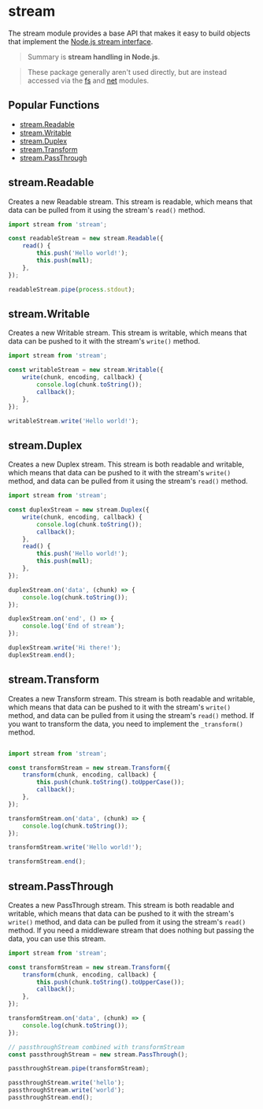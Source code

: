 # stream

The stream module provides a base API that makes it easy to build objects that implement the [Node.js stream interface](https://nodejs.org/api/stream.html).

> Summary is **stream handling in Node.js**.

> These package generally aren't used directly, but are instead accessed via the [fs](fs.md) and [net](net.md) modules.
## Popular Functions

- [stream.Readable](#streamreadable)
- [stream.Writable](#streamwritable)
- [stream.Duplex](#streamduplex)
- [stream.Transform](#streamtransform)
- [stream.PassThrough](#streampassthrough)

## stream.Readable

Creates a new Readable stream. This stream is readable, which means that data can be pulled from it using the stream's `read()` method.

```typescript
import stream from 'stream';

const readableStream = new stream.Readable({
    read() {
        this.push('Hello world!');
        this.push(null);
    },
});

readableStream.pipe(process.stdout);
```

## stream.Writable

Creates a new Writable stream. This stream is writable, which means that data can be pushed to it with the stream's `write()` method.

```typescript
import stream from 'stream';

const writableStream = new stream.Writable({
    write(chunk, encoding, callback) {
        console.log(chunk.toString());
        callback();
    },
});

writableStream.write('Hello world!');
```

## stream.Duplex

Creates a new Duplex stream. This stream is both readable and writable, which means that data can be pushed to it with the stream's `write()` method, and data can be pulled from it using the stream's `read()` method.

```typescript
import stream from 'stream';

const duplexStream = new stream.Duplex({
    write(chunk, encoding, callback) {
        console.log(chunk.toString());
        callback();
    },
    read() {
        this.push('Hello world!');
        this.push(null);
    },
});

duplexStream.on('data', (chunk) => {
    console.log(chunk.toString());
});

duplexStream.on('end', () => {
    console.log('End of stream');
});

duplexStream.write('Hi there!');
duplexStream.end();
```

## stream.Transform

Creates a new Transform stream. This stream is both readable and writable, which means that data can be pushed to it with the stream's `write()` method, and data can be pulled from it using the stream's `read()` method.
If you want to transform the data, you need to implement the `_transform()` method.

```typescript

import stream from 'stream';

const transformStream = new stream.Transform({
    transform(chunk, encoding, callback) {
        this.push(chunk.toString().toUpperCase());
        callback();
    },
});

transformStream.on('data', (chunk) => {
    console.log(chunk.toString());
});

transformStream.write('Hello world!');

transformStream.end();
```

## stream.PassThrough

Creates a new PassThrough stream. This stream is both readable and writable, which means that data can be pushed to it with the stream's `write()` method, and data can be pulled from it using the stream's `read()` method.
If you need a middleware stream that does nothing but passing the data, you can use this stream.

```typescript
import stream from 'stream';

const transformStream = new stream.Transform({
    transform(chunk, encoding, callback) {
        this.push(chunk.toString().toUpperCase());
        callback();
    },
});

transformStream.on('data', (chunk) => {
    console.log(chunk.toString());
});

// passthroughStream combined with transformStream
const passthroughStream = new stream.PassThrough();

passthroughStream.pipe(transformStream);

passthroughStream.write('hello');
passthroughStream.write('world');
passthroughStream.end();

```

